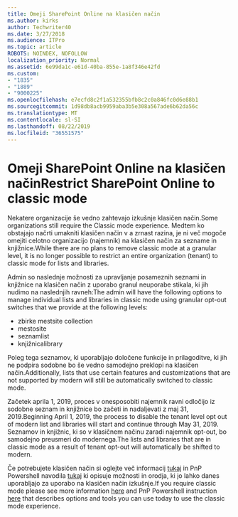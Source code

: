 ```yaml
---
title: Omeji SharePoint Online na klasičen način
ms.author: kirks
author: Techwriter40
ms.date: 3/27/2018
ms.audience: ITPro
ms.topic: article
ROBOTS: NOINDEX, NOFOLLOW
localization_priority: Normal
ms.assetid: 6e99da1c-e61d-40ba-855e-1a8f346e42fd
ms.custom:
- "1835"
- "1889"
- "9000225"
ms.openlocfilehash: e7ecfd8c2f1a532355bfb8c2c0a846fc0d6e88b1
ms.sourcegitcommit: 1d98db8acb9959aba3b5e308a567ade6b62da56c
ms.translationtype: MT
ms.contentlocale: sl-SI
ms.lasthandoff: 08/22/2019
ms.locfileid: "36551575"
---
```

# <a name="restrict-sharepoint-online-to-classic-mode"></a><span data-ttu-id="ba244-102">Omeji SharePoint Online na klasičen način</span><span class="sxs-lookup"><span data-stu-id="ba244-102">Restrict SharePoint Online to classic mode</span></span>

<span data-ttu-id="ba244-103">Nekatere organizacije še vedno zahtevajo izkušnje klasičen način.</span><span class="sxs-lookup"><span data-stu-id="ba244-103">Some organizations still require the Classic mode experience.</span></span> <span data-ttu-id="ba244-104">Medtem ko obstajajo načrti umakniti klasičen način v a zrnast razina, je ni več mogoče omejiti celotno organizacijo (najemnik) na klasičen način za sezname in knjižnice.</span><span class="sxs-lookup"><span data-stu-id="ba244-104">While there are no plans to remove classic mode at a granular level, it is no longer possible to restrict an entire organization (tenant) to classic mode for lists and libraries.</span></span>

<span data-ttu-id="ba244-105">Admin so naslednje možnosti za upravljanje posameznih seznami in knjižnice na klasičen način z uporabo granul neuporabe stikala, ki jih nudimo na naslednjih ravneh:</span><span class="sxs-lookup"><span data-stu-id="ba244-105">The admin will have the following options to manage individual lists and libraries in classic mode using granular opt-out switches that we provide at the following levels:</span></span>

- <span data-ttu-id="ba244-106">zbirke mest</span><span class="sxs-lookup"><span data-stu-id="ba244-106">site collection</span></span>
- <span data-ttu-id="ba244-107">mesto</span><span class="sxs-lookup"><span data-stu-id="ba244-107">site</span></span>
- <span data-ttu-id="ba244-108">seznam</span><span class="sxs-lookup"><span data-stu-id="ba244-108">list</span></span>
- <span data-ttu-id="ba244-109">knjižnica</span><span class="sxs-lookup"><span data-stu-id="ba244-109">library</span></span>

<span data-ttu-id="ba244-110">Poleg tega seznamov, ki uporabljajo določene funkcije in prilagoditve, ki jih ne podpira sodobne bo še vedno samodejno preklopi na klasičen način.</span><span class="sxs-lookup"><span data-stu-id="ba244-110">Additionally, lists that use certain features and customizations that are not supported by modern will still be automatically switched to classic mode.</span></span>

<span data-ttu-id="ba244-111">Začetek aprila 1, 2019, proces v onesposobiti najemnik ravni odločijo iz sodobne seznam in knjižnice bo začeti in nadaljevati z maj 31, 2019.</span><span class="sxs-lookup"><span data-stu-id="ba244-111">Beginning April 1, 2019, the process to disable the tenant level opt out of modern list and libraries will start and continue through May 31, 2019.</span></span>  <span data-ttu-id="ba244-112">Seznamov in knjižnic, ki so v klasičnem načinu zaradi najemnik opt-out, bo samodejno preusmeri do modernega.</span><span class="sxs-lookup"><span data-stu-id="ba244-112">The lists and libraries that are in classic mode as a result of tenant opt-out will automatically be shifted to modern.</span></span>

<span data-ttu-id="ba244-113">Če potrebujete klasičen način si oglejte več informacij [tukaj](https://techcommunity.microsoft.com/t5/Microsoft-SharePoint-Blog/Delivering-SharePoint-modern-experiences/ba-p/315023) in PnP Powershell navodila [tukaj](https://docs.microsoft.com/sharepoint/dev/transform/modernize-userinterface-lists-and-libraries-optout) ki opisuje možnosti in orodja, ki jo lahko danes uporabljajo za uporabo na klasičen način izkušnje.</span><span class="sxs-lookup"><span data-stu-id="ba244-113">If you require classic mode please see more information [here](https://techcommunity.microsoft.com/t5/Microsoft-SharePoint-Blog/Delivering-SharePoint-modern-experiences/ba-p/315023) and PnP Powershell instruction [here](https://docs.microsoft.com/sharepoint/dev/transform/modernize-userinterface-lists-and-libraries-optout) that describes options and tools you can use today to use the classic mode experience.</span></span>
